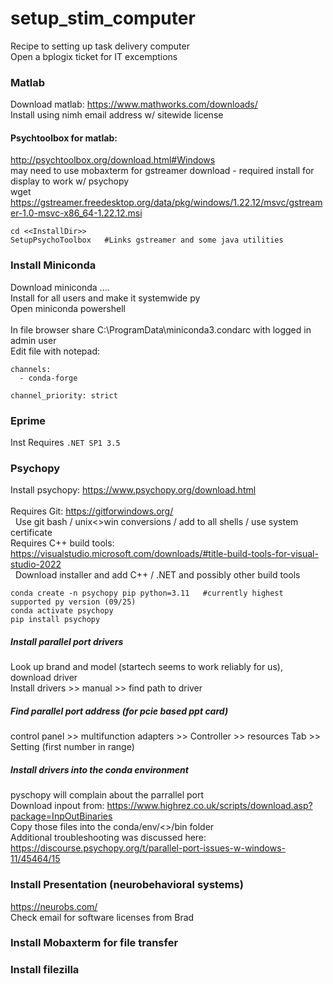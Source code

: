 # setup_stim_computer
Recipe to setting up task delivery computer <br>
Open a bplogix ticket for IT excemptions <br>

### Matlab
Download matlab: https://www.mathworks.com/downloads/ <br>
Install using nimh email address w/ sitewide license <br>

#### Psychtoolbox for matlab: 
http://psychtoolbox.org/download.html#Windows  <br>
may need to use mobaxterm for gstreamer download - required install for display to work w/ psychopy <br>
wget https://gstreamer.freedesktop.org/data/pkg/windows/1.22.12/msvc/gstreamer-1.0-msvc-x86_64-1.22.12.msi <br>
```
cd <<InstallDir>>
SetupPsychoToolbox   #Links gstreamer and some java utilities
```


### Install Miniconda 
Download miniconda .... <br>
Install for all users and make it systemwide py <br>
Open miniconda powershell <br>
<br>
In file browser share C:\ProgramData\miniconda3\.condarc  with logged in admin user <br>
Edit file with notepad: 
```
channels:
  - conda-forge

channel_priority: strict
```

### Eprime
Inst
Requires `.NET SP1 3.5 `


### Psychopy 
Install psychopy: https://www.psychopy.org/download.html <br><br>
Requires Git:  https://gitforwindows.org/ <br>
&nbsp;&nbsp;Use git bash / unix<>win conversions / add to all shells / use system certificate <br>
Requires C++ build tools: https://visualstudio.microsoft.com/downloads/#title-build-tools-for-visual-studio-2022 <br>
&nbsp;&nbsp;Download installer and add C++ / .NET and possibly other build tools <br>


```
conda create -n psychopy pip python=3.11   #currently highest supported py version (09/25)
conda activate psychopy
pip install psychopy 
```
##### Install parallel port drivers
Look up brand and model (startech seems to work reliably for us), download driver <br>
Install drivers >> manual >> find path to driver <br>

##### Find parallel port address (for pcie based ppt card)
control panel >> multifunction adapters >> Controller >> resources Tab >> Setting (first number in range)

##### Install drivers into the conda environment
pyschopy will complain about the parrallel port <br>
Download inpout from: https://www.highrez.co.uk/scripts/download.asp?package=InpOutBinaries   <br>
Copy those files into the conda/env/<<MYENV>>/bin  folder    <br>
Additional troubleshooting was discussed here: https://discourse.psychopy.org/t/parallel-port-issues-w-windows-11/45464/15

### Install Presentation (neurobehavioral systems)
https://neurobs.com/ <br>
Check email for software licenses from Brad

### Install Mobaxterm for file transfer


### Install filezilla





